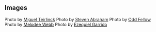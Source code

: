 

## Images


Photo by <a href="https://unsplash.com/@miguelteirlinck?utm_source=unsplash&utm_medium=referral&utm_content=creditCopyText">Miguel Teirlinck</a>
Photo by <a href="https://unsplash.com/@stevenabraham?utm_source=unsplash&utm_medium=referral&utm_content=creditCopyText">Steven Abraham</a>
Photo by <a href="https://unsplash.com/@odd_fellow?utm_source=unsplash&utm_medium=referral&utm_content=creditCopyText">Odd Fellow</a>
Photo by <a href="https://unsplash.com/it/@melodee17?utm_source=unsplash&utm_medium=referral&utm_content=creditCopyText">Melodee Webb</a>
Photo by <a href="https://unsplash.com/@zegarr?utm_source=unsplash&utm_medium=referral&utm_content=creditCopyText">Ezequiel Garrido</a>

